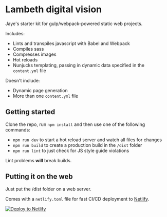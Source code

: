 # Lambeth digital vision

Jaye's starter kit for gulp/webpack-powered static web projects.

Includes:

- Lints and transpiles javascript with Babel and Webpack
- Compiles sass
- Compresses images
- Hot reloads
- Nunjucks templating, passing in dynamic data specified in the `content.yml` file

Doesn't include:

- Dynamic page generation
- More than one `content.yml` file

## Getting started

Clone the repo, run `npm install` and then use one of the following commands:

- `npm run dev` to start a hot reload server and watch all files for changes
- `npm run build` to create a production build in the `/dist` folder
- `npm run lint` to just check for JS style guide violations

Lint problems **will** break builds.

## Putting it on the web

Just put the /dist folder on a web server.

Comes with a `netlify.toml` file for fast CI/CD deployment to [Netlify](http://netlify.com).

[![Deploy to Netlify](https://www.netlify.com/img/deploy/button.svg)](https://app.netlify.com/start/deploy?repository=https://github.com/jhackett1/lambeth-digital-vision)
